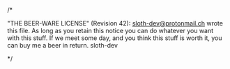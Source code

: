 /*

  "THE BEER-WARE LICENSE" (Revision 42):
  sloth-dev@protonmail.ch wrote this file. As long as you retain this notice you
  can do whatever you want with this stuff. If we meet some day, and you think
  this stuff is worth it, you can buy me a beer in return. sloth-dev

*/
